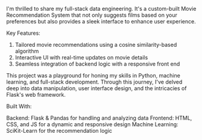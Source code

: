 I'm thrilled to share my full-stack data engineering. It's a custom-built Movie Recommendation System that not only suggests films based on your preferences but also provides a sleek interface to enhance user experience.

Key Features:

1. Tailored movie recommendations using a cosine similarity-based algorithm
2. Interactive UI with real-time updates on movie details
3. Seamless integration of backend logic with a responsive front end

This project was a playground for honing my skills in Python, machine learning, and full-stack development. Through this journey, I've delved deep into data manipulation, user interface design, and the intricacies of Flask's web framework.

Built With:

Backend: Flask & Pandas for handling and analyzing data
Frontend: HTML, CSS, and JS for a dynamic and responsive design
Machine Learning: SciKit-Learn for the recommendation logic
